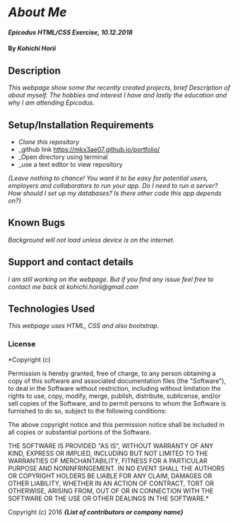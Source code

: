 # _About Me_

#### _Epicodus HTML/CSS Exercise, 10.12.2018_

#### By _Kohichi Horii_

## Description

_This webpage show some the recently created projects, brief Description of about myself. The hobbies and interest I have and lastly the education and why I am attending Epicodus._

## Setup/Installation Requirements

* _Clone this repository_
* _github link https://mkx3ae07.github.io/portfolio/
* _Open directory using terminal
* _use a text editor to view repository


_{Leave nothing to chance! You want it to be easy for potential users, employers and collaborators to run your app. Do I need to run a server? How should I set up my databases? Is there other code this app depends on?}_

## Known Bugs

_Background will not load unless device is on the internet._

## Support and contact details

_I am still working on the webpage. But if you find any issue feel free to contact me back at kohichi.horii@gmail.com_

## Technologies Used

_This webpage uses HTML, CSS and also bootstrap._

### License

*Copyright (c) <year> <copyright holders>

Permission is hereby granted, free of charge, to any person obtaining a copy
of this software and associated documentation files (the "Software"), to deal
in the Software without restriction, including without limitation the rights
to use, copy, modify, merge, publish, distribute, sublicense, and/or sell
copies of the Software, and to permit persons to whom the Software is
furnished to do so, subject to the following conditions:

The above copyright notice and this permission notice shall be included in all
copies or substantial portions of the Software.

THE SOFTWARE IS PROVIDED "AS IS", WITHOUT WARRANTY OF ANY KIND, EXPRESS OR
IMPLIED, INCLUDING BUT NOT LIMITED TO THE WARRANTIES OF MERCHANTABILITY,
FITNESS FOR A PARTICULAR PURPOSE AND NONINFRINGEMENT. IN NO EVENT SHALL THE
AUTHORS OR COPYRIGHT HOLDERS BE LIABLE FOR ANY CLAIM, DAMAGES OR OTHER
LIABILITY, WHETHER IN AN ACTION OF CONTRACT, TORT OR OTHERWISE, ARISING FROM,
OUT OF OR IN CONNECTION WITH THE SOFTWARE OR THE USE OR OTHER DEALINGS IN THE
SOFTWARE.*

Copyright (c) 2016 **_{List of contributors or company name}_**
